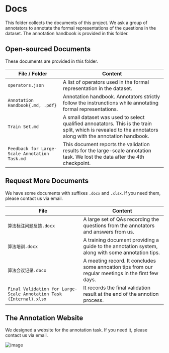# Docs

This folder collects the documents of this project. We ask a group of annotators to annotate the formal representations of the questions in the dataset. The annotation handbook is provided in this folder.

## Open-sourced Documents

These documents are provided in this folder.

| File / Folder  | Content                                                               |
| -------------- | --------------------------------------------------------------------- |
| `operators.json` | A list of operators used in the formal representation in the dataset. |
| `Annotation Handbook{.md, .pdf}` | Annotation handbook. Annotators strictly follow the instrunctions while annotating formal representations. |
| `Train Set.md` | A small dataset was used to select qualified annoatators. This is the train split, which is revealed to the annotators along with the annotation handbook. |
| `Feedback for Large-Scale Annotation Task.md` | This document reports the validation results for the large-scale annotation task. We lost the data after the 4th checkpoint. |

## Request More Documents

We have some documents with suffixes `.docx` and `.xlsx`. If you need them, please contact us via email.

| File | Content |
| ---- | ------- |
| `算法标注问题反馈.docx` | A large set of QAs recording the questions from the annotators and answers from us. |
| `算法培训.docx` | A training document providing a guide to the annotation system, along with some annotation tips. |
| `算法会议记录.docx` | A meeting record. It concludes some annoation tips from our regular meetings in the first few days. |
| `Final Validation for Large-Scale Annotation Task (Internal).xlsx` | It records the final validation result at the end of the annotion process. |

## The Annotation Website

We designed a website for the annotation task. If you need it, please contact us via email.

![image](https://github.com/whyNLP/Conic10K/assets/43395692/97f81b37-2b7b-4a6b-a96d-8d0c8ddd86e1)
